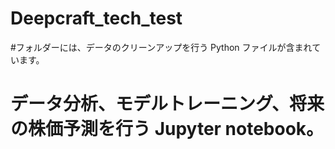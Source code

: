 # Deepcraft_tech_test
#フォルダーには、データのクリーンアップを行う Python ファイルが含まれています。
# データ分析、モデルトレーニング、将来の株価予測を行う Jupyter notebook。
